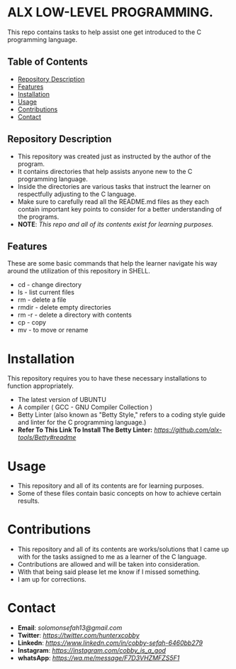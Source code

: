 # ALX LOW-LEVEL PROGRAMMING.

This repo contains tasks to help assist one get introduced to the C programming language.

## Table of Contents 

- [Repository Description](#repository-description)
- [Features](#features)
- [Installation](#installation)
- [Usage](#usage)
- [Contributions](#contributions)
- [Contact](#contact)

## Repository Description

+ This repository was created just as instructed by the author of the program. 
+ It contains directories that help assists anyone new to the C programming language.
+ Inside the directories are various tasks that instruct the learner on respectfully adjusting to the C language.
+ Make sure to carefully read all the README.md files as they each contain important key points to consider for a better understanding of the programs.
+ **NOTE**: *This repo and all of its contents exist for learning purposes.*

## Features

These are some basic commands that help the learner navigate his way around the utilization of this repository in SHELL.

 

- cd - change directory 
- ls - list current files
- rm - delete a file
- rmdir - delete empty directories
- rm -r - delete a directory with contents
- cp - copy
- mv - to move or rename

# Installation

This repository requires you to have these necessary installations to function appropriately.

- The latest version of UBUNTU
- A compiler ( GCC - GNU Compiler Collection ) 
- Betty Linter (also known as "Betty Style," refers to a coding style guide and linter for the C programming language.)
- **Refer To This Link To Install The Betty Linter:**
 *https://github.com/alx-tools/Betty#readme*

# Usage

+ This repository and all of its contents are for learning purposes.
+ Some of these files contain basic concepts on how to achieve certain results.

# Contributions

+ This repository and all of its contents are works/solutions that I came up with for the tasks assigned to me as a learner of the C language.
+ Contributions are allowed and will be taken into consideration.
+ With that being said please let me know if I missed something.
+ I am up for corrections.

# Contact

+ **Email**: _solomonsefah13@gmail.com_
+ **Twitter**: _https://twitter.com/hunterxcobby_
+ **Linkedn**: _https://www.linkedn.com/in/cobby-sefah-6460bb279_
+ **Instagram**: *https://instagram.com/cobby_is_a_god*
+ **whatsApp**: _https://wa.me/message/F7D3VHZMFZS5F1_
